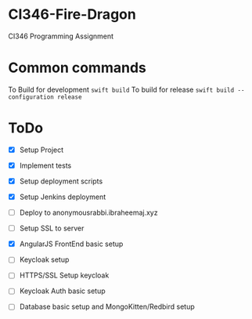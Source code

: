 # CI346-Fire-Dragon
CI346 Programming Assignment

# Common commands
To Build for development
`swift build`
To build for release
`swift build --configuration release`

# ToDo
- [x] Setup Project
- [x] Implement tests
- [x] Setup deployment scripts
- [x] Setup Jenkins deployment
- [ ] Deploy to anonymousrabbi.ibraheemaj.xyz
- [ ] Setup SSL to server
- [x] AngularJS FrontEnd basic setup
- [ ] Keycloak setup
- [ ] HTTPS/SSL Setup keycloak
- [ ] Keycloak Auth basic setup
- [ ] Database basic setup and MongoKitten/Redbird setup

